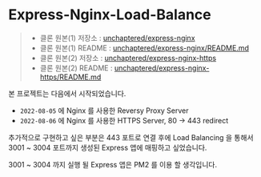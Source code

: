 # Express-Nginx-Load-Balance

> - 클론 원본(1) 저장소 : [unchaptered/express-nginx](https://github.com/unchaptered/express-nginx)
> - 클론 원본(1) README : [unchaptered/express-nginx/README.md](./origin/origin_1/README.md)
> - 클론 원본(2) 저장소 : [unchaptered/express-nginx-https](https://github.com/unchaptered/express-nginx-load-balance)
> - 클론 원본(2) README : [unchaptered/express-nginx-https/README.md](./origin/origin_2/README.md)

본 프로젝트는 다음에서 시작되었습니다.

- `2022-08-05` 에 Nginx 를 사용한 Reversy Proxy Server
- `2022-08-06` 에 Nginx 를 사용한 HTTPS Server, 80 -> 443 redirect

추가적으로 구현하고 싶은 부분은 443 포트로 연결 후에 Load Balancing 을 통해서 3001 ~ 3004 포트까지 생성된 Express 앱에 매핑하고 싶었습니다.

3001 ~ 3004 까지 실행 될 Express 앱은 PM2 를 이용 할 생각입니다.